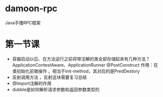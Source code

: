# damoon-rpc
Java手撸RPC框架


 # 第一节课
* 容器启动以后、在方法运行之前将带注解的类全部存储起来有几种方法？  
  ApplicationContestAware、ApplicationRunner
  @PostConstruct 作用：在类初始化前做操作  ，相当于init-method，其对应的是PredDestory
* 反射调用方法 ，反射这块需要复习总结
* @Import注解的作用
* dubble是如何解析请求参数和返回参数类型的

